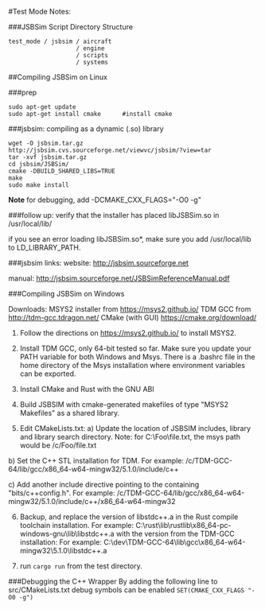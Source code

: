 #Test Mode Notes:

###JSBSim Script Directory Structure
```
test_mode / jsbsim / aircraft
                   / engine
                   / scripts
                   / systems
```

##Compiling JSBSim on Linux

###prep
```
sudo apt-get update
sudo apt-get install cmake      #install cmake
```

###jsbsim:  compiling as a dynamic (.so) library
```
wget -O jsbsim.tar.gz http://jsbsim.cvs.sourceforge.net/viewvc/jsbsim/?view=tar
tar -xvf jsbsim.tar.gz
cd jsbsim/JSBSim/
cmake -DBUILD_SHARED_LIBS=TRUE
make
sudo make install
```

**Note** for debugging, add -DCMAKE_CXX_FLAGS="-O0 -g"


###follow up:
verify that the installer has placed libJSBSim.so in /usr/local/lib/

if you see an error loading libJSBSim.so*, make sure you add /usr/local/lib to LD_LIBRARY_PATH. 

###jsbsim links:
website:  http://jsbsim.sourceforge.net

manual:   http://jsbsim.sourceforge.net/JSBSimReferenceManual.pdf


###Compiling JSBSim on Windows

Downloads:
    MSYS2 installer from https://msys2.github.io/
    TDM GCC from http://tdm-gcc.tdragon.net/
    CMake (with GUI) https://cmake.org/download/

1) Follow the directions on https://msys2.github.io/ to install MSYS2.

2) Install TDM GCC, only 64-bit tested so far. Make sure you update your PATH variable for both Windows and Msys. There is a .bashrc file in the home directory of the Msys installation where environment variables can be exported.

3) Install CMake and Rust with the GNU ABI

4) Build JSBSIM with cmake-generated makefiles of type "MSYS2 Makefiles" as a shared library.

5) Edit CMakeLists.txt:
a) Update the location of JSBSIM includes, library and library search directory. Note: for C:\Foo\file.txt, the msys path would be /c/Foo/file.txt
    
b) Set the C++ STL installation for TDM. For example: /c/TDM-GCC-64/lib/gcc/x86_64-w64-mingw32/5.1.0/include/c++

c) Add another include directive pointing to the containing "bits/c++config.h". For example: /c/TDM-GCC-64/lib/gcc/x86_64-w64-mingw32/5.1.0/include/c++/x86_64-w64-mingw32

6) Backup, and replace the version of libstdc++.a in the Rust compile toolchain installation. For example: C:\rust\lib\rustlib\x86_64-pc-windows-gnu\lib\libstdc++.a with the version from the TDM-GCC installation: For example: C:\dev\TDM-GCC-64\lib\gcc\x86_64-w64-mingw32\5.1.0\libstdc++.a

7) run `cargo run` from the test directory.


###Debugging the C++ Wrapper
By adding the following line to src/CMakeLists.txt debug symbols can be enabled
`SET(CMAKE_CXX_FLAGS "-O0 -g")`


